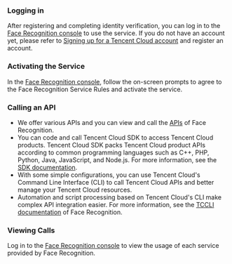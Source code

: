 ### Logging in
After registering and completing identity verification, you can log in to the [Face Recognition console](https://console.cloud.tencent.com/aiface) to use the service. If you do not have an account yet, please refer to [Signing up for a Tencent Cloud account](https://cloud.tencent.com/document/product/378/17985) and register an account.

### Activating the Service
In the [Face Recognition console](https://console.cloud.tencent.com/aiface), follow the on-screen prompts to agree to the Face Recognition Service Rules and activate the service.

### Calling an API
- We offer various APIs and you can view and call the [APIs](https://cloud.tencent.com/document/product/867/32770) of Face Recognition.
- You can code and call Tencent Cloud SDK to access Tencent Cloud products. Tencent Cloud SDK packs Tencent Cloud product APIs according to common programming languages such as C++, PHP, Python, Java, JavaScript, and Node.js. For more information, see the [SDK documentation](https://cloud.tencent.com/document/sdk).
- With some simple configurations, you can use Tencent Cloud's Command Line Interface (CLI) to call Tencent Cloud APIs and better manage your Tencent Cloud resources.
- Automation and script processing based on Tencent Cloud's CLI make complex API integration easier. For more information, see the [TCCLI documentation](https://cloud.tencent.com/document/product/440/6176) of Face Recognition.

### Viewing Calls
Log in to the [Face Recognition console](https://console.cloud.tencent.com/aiface) to view the usage of each service provided by Face Recognition.

